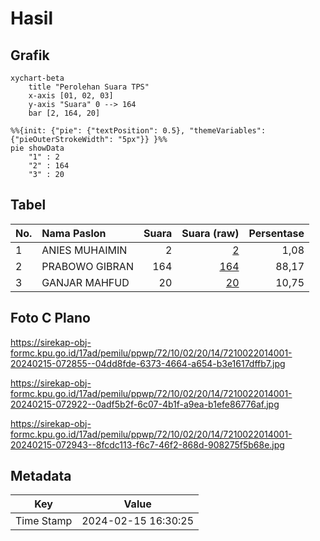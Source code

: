 # Hasil

## Grafik

```mermaid
xychart-beta
    title "Perolehan Suara TPS"
    x-axis [01, 02, 03]
    y-axis "Suara" 0 --> 164
    bar [2, 164, 20]
```

```mermaid
%%{init: {"pie": {"textPosition": 0.5}, "themeVariables": {"pieOuterStrokeWidth": "5px"}} }%%
pie showData
    "1" : 2
    "2" : 164
    "3" : 20
```

## Tabel

| No. | Nama Paslon    | Suara | Suara (raw) | Persentase |
|:--- |:-------------- | -----:| -----------:| ----------:|
| 1   | ANIES MUHAIMIN | 2     | [2][p-1]    | 1,08       |
| 2   | PRABOWO GIBRAN | 164   | [164][p-2]  | 88,17      |
| 3   | GANJAR MAHFUD  | 20    | [20][p-3]   | 10,75      |


[p-1]: https://github.com/gigit-pemilu/pemilu-2024-72-sulawesi-tengah/blob/main/pilpres/hitung-suara/sub/72-sulawesi-tengah/sub/10-sigi/sub/02-palolo/sub/2014-tanah-harapan/sub/001-tps/sub/paslon-1.txt
[p-2]: https://github.com/gigit-pemilu/pemilu-2024-72-sulawesi-tengah/blob/main/pilpres/hitung-suara/sub/72-sulawesi-tengah/sub/10-sigi/sub/02-palolo/sub/2014-tanah-harapan/sub/001-tps/sub/paslon-2.txt
[p-3]: https://github.com/gigit-pemilu/pemilu-2024-72-sulawesi-tengah/blob/main/pilpres/hitung-suara/sub/72-sulawesi-tengah/sub/10-sigi/sub/02-palolo/sub/2014-tanah-harapan/sub/001-tps/sub/paslon-3.txt

## Foto C Plano

https://sirekap-obj-formc.kpu.go.id/17ad/pemilu/ppwp/72/10/02/20/14/7210022014001-20240215-072855--04dd8fde-6373-4664-a654-b3e1617dffb7.jpg

https://sirekap-obj-formc.kpu.go.id/17ad/pemilu/ppwp/72/10/02/20/14/7210022014001-20240215-072922--0adf5b2f-6c07-4b1f-a9ea-b1efe86776af.jpg

https://sirekap-obj-formc.kpu.go.id/17ad/pemilu/ppwp/72/10/02/20/14/7210022014001-20240215-072943--8fcdc113-f6c7-46f2-868d-908275f5b68e.jpg


## Metadata

| Key        | Value               |
| ---------- | ------------------- |
| Time Stamp | 2024-02-15 16:30:25 |



